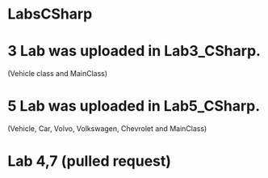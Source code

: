 # LabsCSharp
# 3 Lab was uploaded in Lab3_CSharp.
(Vehicle class and MainClass)
# 5 Lab was uploaded in Lab5_CSharp.
(Vehicle, Car, Volvo, Volkswagen, Chevrolet and MainClass)

# Lab 4,7 (pulled request)
